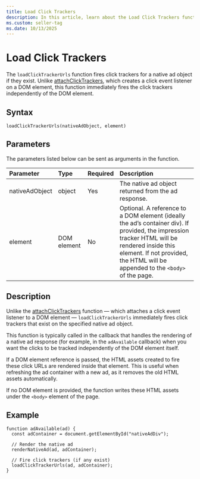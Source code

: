 ```yaml
---
title: Load Click Trackers
description: In this article, learn about the Load Click Trackers function and its parameter with a detailed example.
ms.custom: seller-tag
ms.date: 10/13/2025
---
```


# Load Click Trackers

The `loadClickTrackerUrls` function fires click trackers for a native ad object if they exist. Unlike [attachClickTrackers](attach-click-trackers.md), which creates a click event listener on a DOM element, this function immediately fires the click trackers independently of the DOM element.

## Syntax

```
loadClickTrackerUrls(nativeAdObject, element)

```

## Parameters

The parameters listed below can be sent as arguments in the function.

| Parameter | Type | Required | Description |
|:---|:---|:---| :---|
| nativeAdObject | object | Yes |The native ad object returned from the ad response. |
| element | DOM element | No | Optional. A reference to a DOM element (ideally the ad’s container div). If provided, the impression tracker HTML will be rendered inside this element. If not provided, the HTML will be appended to the `<body>` of the page. |

## Description

Unlike the [attachClickTrackers](attach-click-trackers.md) function — which attaches a click event listener to a DOM element — `loadClickTrackerUrls` immediately fires click trackers that exist on the specified native ad object.

This function is typically called in the callback that handles the rendering of a native ad response (for example, in the `adAvailable` callback) when you want the clicks to be tracked independently of the DOM element itself.

If a DOM element reference is passed, the HTML assets created to fire these click URLs are rendered inside that element. This is useful when refreshing the ad container with a new ad, as it removes the old HTML assets automatically.

If no DOM element is provided, the function writes these HTML assets under the `<body>` element of the page.

## Example

```
function adAvailable(ad) {
  const adContainer = document.getElementById("nativeAdDiv");
  
  // Render the native ad
  renderNativeAd(ad, adContainer);

  // Fire click trackers (if any exist)
  loadClickTrackerUrls(ad, adContainer);
}

```

